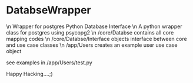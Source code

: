 # DatabseWrapper
\n Wrapper for postgres Python Database Interface
\n A python wrapper class for postgres using psycopg2
\n /core/Databse contains all core mapping codes
\n /core/Databse/Interface objects interface between core and use case classes
\n /app/Users creates an example user use case object

see examples in /app/Users/test.py

Happy Hacking....;)
